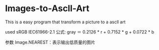 # Images-to-Ascll-Art

This is a easy program that transform a picture to a ascll art

used sRGB IEC61966-2.1 公式: gray ＝ 0.2126 * r + 0.7152 * g + 0.0722 * b

参数 Image.NEAREST：表示输出低质量的图片
